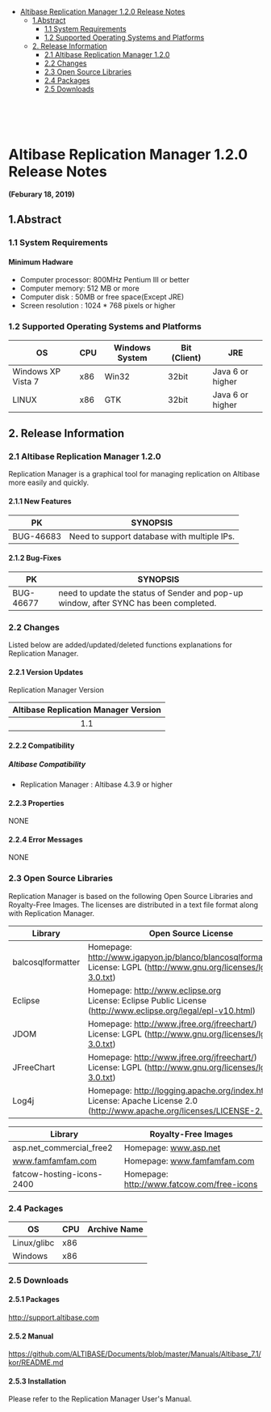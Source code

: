 

<!-- START doctoc generated TOC please keep comment here to allow auto update -->
<!-- DON'T EDIT THIS SECTION, INSTEAD RE-RUN doctoc TO UPDATE -->


- [Altibase Replication Manager 1.2.0 Release Notes](#altibase-replication-manager-120-release-notes)
  - [1.Abstract](#1abstract)
    - [1.1 System Requirements](#11-system-requirements)
    - [1.2 Supported Operating Systems and Platforms](#12-supported-operating-systems-and-platforms)
  - [2. Release Information](#2-release-information)
    - [2.1 Altibase Replication Manager 1.2.0](#21-altibase-replication-manager-120)
    - [2.2 Changes](#22-changes)
    - [2.3 Open Source Libraries](#23-open-source-libraries)
    - [2.4 Packages](#24-packages)
    - [2.5 Downloads](#25-downloads)

<!-- END doctoc generated TOC please keep comment here to allow auto update -->

</br>

</br>

</br>

Altibase Replication Manager 1.2.0 Release Notes
===============================

**(Feburary 18, 2019)**



1.Abstract
---------------

### 1.1 System Requirements

#### Minimum Hadware

* Computer processor: 800MHz Pentium III or better
* Computer memory: 512 MB or more
* Computer disk : 50MB or free space(Except JRE)
* Screen resolution : 1024 * 768 pixels or higher

### 1.2 Supported Operating Systems and Platforms

| OS                 | CPU  | Windows System | Bit (Client) | JRE              |
| ------------------ | ---- | -------------- | ------------ | ---------------- |
| Windows XP Vista 7 | x86  | Win32          | 32bit        | Java 6 or higher |
| LINUX              | x86  | GTK            | 32bit        | Java 6 or higher |

## 2. Release Information

### 2.1 Altibase Replication Manager 1.2.0

Replication Manager is a graphical tool for managing replication on Altibase more easily and quickly. 

#### 	2.1.1 New Features

| PK        | SYNOPSIS                                    |
| --------- | ------------------------------------------- |
| BUG-46683 | Need to support database with multiple IPs. |



#### 2.1.2  Bug-Fixes

| PK        | SYNOPSIS                                                     |
| --------- | ------------------------------------------------------------ |
| BUG-46677 | need to update the status of Sender and pop-up window, after SYNC has been completed. |



### 2.2 Changes

Listed below are added/updated/deleted functions explanations for Replication Manager.

#### 2.2.1 Version Updates

Replication Manager Version

| Altibase Replication Manager Version |
| :----------------------------------: |
|                 1.1                  |



#### 2.2.2 Compatibility

##### Altibase Compatibility

- Replication Manager : Altibase 4.3.9 or higher

#### 2.2.3 Properties

NONE

#### 2.2.4 Error Messages

NONE

### 2.3 Open Source Libraries 

Replication Manager is based on the following Open Source Libraries and Royalty-Free Images. The
licenses are distributed in a text file format along with Replication Manager.

| Library           | Open Source License                                          |
| ----------------- | ------------------------------------------------------------ |
| balcosqlformatter | Homepage: http://www.igapyon.jp/blanco/blancosqlformatter.html </br>License: LGPL (http://www.gnu.org/licenses/lgpl-3.0.txt) |
| Eclipse           | Homepage: http://www.eclipse.org <br/>License: Eclipse Public License (http://www.eclipse.org/legal/epl-v10.html) |
| JDOM              | Homepage: http://www.jfree.org/jfreechart/) <br/>License: LGPL (http://www.gnu.org/licenses/lgpl-3.0.txt) |
| JFreeChart        | Homepage: http://www.jfree.org/jfreechart/) <br/>License: LGPL (http://www.gnu.org/licenses/lgpl-3.0.txt) |
| Log4j             | Homepage: http://logging.apache.org/index.html<br/>License: Apache License 2.0 (http://www.apache.org/licenses/LICENSE-2.0.txt) |

| Library                   | Royalty-Free Images                        |
| ------------------------- | ------------------------------------------ |
| asp.net_commercial_free2  | Homepage: www.asp.net                      |
| www.famfamfam.com         | Homepage: www.famfamfam.com                |
| fatcow-hosting-icons-2400 | Homepage: http://www.fatcow.com/free-icons |

### 2.4 Packages

| OS          | CPU  | Archive Name |
| ----------- | ---- | ------------ |
| Linux/glibc | x86  |              |
| Windows     | x86  |              |

### 2.5 Downloads

#### 2.5.1 Packages

<http://support.altibase.com>

#### 2.5.2 Manual

https://github.com/ALTIBASE/Documents/blob/master/Manuals/Altibase_7.1/kor/README.md

#### 2.5.3 Installation

Please refer to the Replication Manager User's Manual.